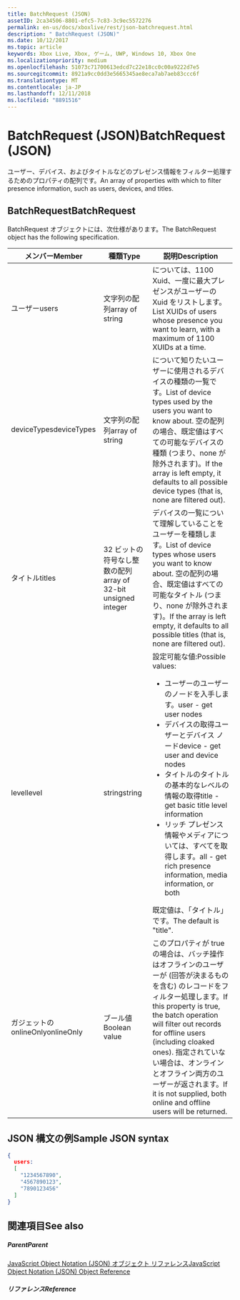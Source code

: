 ```yaml
---
title: BatchRequest (JSON)
assetID: 2ca34506-8801-efc5-7c83-3c9ec5572276
permalink: en-us/docs/xboxlive/rest/json-batchrequest.html
description: " BatchRequest (JSON)"
ms.date: 10/12/2017
ms.topic: article
keywords: Xbox Live, Xbox, ゲーム, UWP, Windows 10, Xbox One
ms.localizationpriority: medium
ms.openlocfilehash: 51073c71700613edcd7c22e18cc0c00a9222d7e5
ms.sourcegitcommit: 8921a9cc0dd3e5665345ae8eca7ab7aeb83ccc6f
ms.translationtype: MT
ms.contentlocale: ja-JP
ms.lasthandoff: 12/11/2018
ms.locfileid: "8891516"
---
```

# <a name="batchrequest-json"></a><span data-ttu-id="725f3-104">BatchRequest (JSON)</span><span class="sxs-lookup"><span data-stu-id="725f3-104">BatchRequest (JSON)</span></span>
<span data-ttu-id="725f3-105">ユーザー、デバイス、およびタイトルなどのプレゼンス情報をフィルター処理するためのプロパティの配列です。</span><span class="sxs-lookup"><span data-stu-id="725f3-105">An array of properties with which to filter presence information, such as users, devices, and titles.</span></span>
<a id="ID4EN"></a>


## <a name="batchrequest"></a><span data-ttu-id="725f3-106">BatchRequest</span><span class="sxs-lookup"><span data-stu-id="725f3-106">BatchRequest</span></span>

<span data-ttu-id="725f3-107">BatchRequest オブジェクトには、次仕様があります。</span><span class="sxs-lookup"><span data-stu-id="725f3-107">The BatchRequest object has the following specification.</span></span>

| <span data-ttu-id="725f3-108">メンバー</span><span class="sxs-lookup"><span data-stu-id="725f3-108">Member</span></span>| <span data-ttu-id="725f3-109">種類</span><span class="sxs-lookup"><span data-stu-id="725f3-109">Type</span></span>| <span data-ttu-id="725f3-110">説明</span><span class="sxs-lookup"><span data-stu-id="725f3-110">Description</span></span>|
| --- | --- | --- |
| <span data-ttu-id="725f3-111">ユーザー</span><span class="sxs-lookup"><span data-stu-id="725f3-111">users</span></span>| <span data-ttu-id="725f3-112">文字列の配列</span><span class="sxs-lookup"><span data-stu-id="725f3-112">array of string</span></span>| <span data-ttu-id="725f3-113">については、1100 Xuid、一度に最大プレゼンスがユーザーの Xuid をリストします。</span><span class="sxs-lookup"><span data-stu-id="725f3-113">List XUIDs of users whose presence you want to learn, with a maximum of 1100 XUIDs at a time.</span></span>|
| <span data-ttu-id="725f3-114">deviceTypes</span><span class="sxs-lookup"><span data-stu-id="725f3-114">deviceTypes</span></span>| <span data-ttu-id="725f3-115">文字列の配列</span><span class="sxs-lookup"><span data-stu-id="725f3-115">array of string</span></span>| <span data-ttu-id="725f3-116">について知りたいユーザーに使用されるデバイスの種類の一覧です。</span><span class="sxs-lookup"><span data-stu-id="725f3-116">List of device types used by the users you want to know about.</span></span> <span data-ttu-id="725f3-117">空の配列の場合、既定値はすべての可能なデバイスの種類 (つまり、none が除外されます)。</span><span class="sxs-lookup"><span data-stu-id="725f3-117">If the array is left empty, it defaults to all possible device types (that is, none are filtered out).</span></span>|
| <span data-ttu-id="725f3-118">タイトル</span><span class="sxs-lookup"><span data-stu-id="725f3-118">titles</span></span>| <span data-ttu-id="725f3-119">32 ビットの符号なし整数の配列</span><span class="sxs-lookup"><span data-stu-id="725f3-119">array of 32-bit unsigned integer</span></span>| <span data-ttu-id="725f3-120">デバイスの一覧について理解していることをユーザーを種類します。</span><span class="sxs-lookup"><span data-stu-id="725f3-120">List of device types whose users you want to know about.</span></span> <span data-ttu-id="725f3-121">空の配列の場合、既定値はすべての可能なタイトル (つまり、none が除外されます)。</span><span class="sxs-lookup"><span data-stu-id="725f3-121">If the array is left empty, it defaults to all possible titles (that is, none are filtered out).</span></span>|
| <span data-ttu-id="725f3-122">level</span><span class="sxs-lookup"><span data-stu-id="725f3-122">level</span></span>| <span data-ttu-id="725f3-123">string</span><span class="sxs-lookup"><span data-stu-id="725f3-123">string</span></span>| <span data-ttu-id="725f3-124">設定可能な値:</span><span class="sxs-lookup"><span data-stu-id="725f3-124">Possible values:</span></span> <ul><li><span data-ttu-id="725f3-125">ユーザーのユーザーのノードを入手します。</span><span class="sxs-lookup"><span data-stu-id="725f3-125">user - get user nodes</span></span></li><li><span data-ttu-id="725f3-126">デバイスの取得ユーザーとデバイス ノード</span><span class="sxs-lookup"><span data-stu-id="725f3-126">device - get user and device nodes</span></span></li><li><span data-ttu-id="725f3-127">タイトルのタイトルの基本的なレベルの情報の取得</span><span class="sxs-lookup"><span data-stu-id="725f3-127">title - get basic title level information</span></span></li><li><span data-ttu-id="725f3-128">リッチ プレゼンス情報やメディアについては、すべてを取得します。</span><span class="sxs-lookup"><span data-stu-id="725f3-128">all - get rich presence information, media information, or both</span></span></li></ul><span data-ttu-id="725f3-129">既定値は、「タイトル」です。</span><span class="sxs-lookup"><span data-stu-id="725f3-129">The default is "title".</span></span>| 
| <span data-ttu-id="725f3-130">ガジェットの onlineOnly</span><span class="sxs-lookup"><span data-stu-id="725f3-130">onlineOnly</span></span>| <span data-ttu-id="725f3-131">ブール値</span><span class="sxs-lookup"><span data-stu-id="725f3-131">Boolean value</span></span>| <span data-ttu-id="725f3-132">このプロパティが true の場合は、バッチ操作はオフラインのユーザーが (回答が決まるものを含む) のレコードをフィルター処理します。</span><span class="sxs-lookup"><span data-stu-id="725f3-132">If this property is true, the batch operation will filter out records for offline users (including cloaked ones).</span></span> <span data-ttu-id="725f3-133">指定されていない場合は、オンラインとオフライン両方のユーザーが返されます。</span><span class="sxs-lookup"><span data-stu-id="725f3-133">If it is not supplied, both online and offline users will be returned.</span></span>|

<a id="ID4EAD"></a>


## <a name="sample-json-syntax"></a><span data-ttu-id="725f3-134">JSON 構文の例</span><span class="sxs-lookup"><span data-stu-id="725f3-134">Sample JSON syntax</span></span>


```json
{
  users:
  [
    "1234567890",
    "4567890123",
    "7890123456"
  ]
}


```


<a id="ID4EJD"></a>


## <a name="see-also"></a><span data-ttu-id="725f3-135">関連項目</span><span class="sxs-lookup"><span data-stu-id="725f3-135">See also</span></span>

<a id="ID4ELD"></a>


##### <a name="parent"></a><span data-ttu-id="725f3-136">Parent</span><span class="sxs-lookup"><span data-stu-id="725f3-136">Parent</span></span>

[<span data-ttu-id="725f3-137">JavaScript Object Notation (JSON) オブジェクト リファレンス</span><span class="sxs-lookup"><span data-stu-id="725f3-137">JavaScript Object Notation (JSON) Object Reference</span></span>](atoc-xboxlivews-reference-json.md)


<a id="ID4EXD"></a>


##### <a name="reference"></a><span data-ttu-id="725f3-138">リファレンス</span><span class="sxs-lookup"><span data-stu-id="725f3-138">Reference</span></span>   
